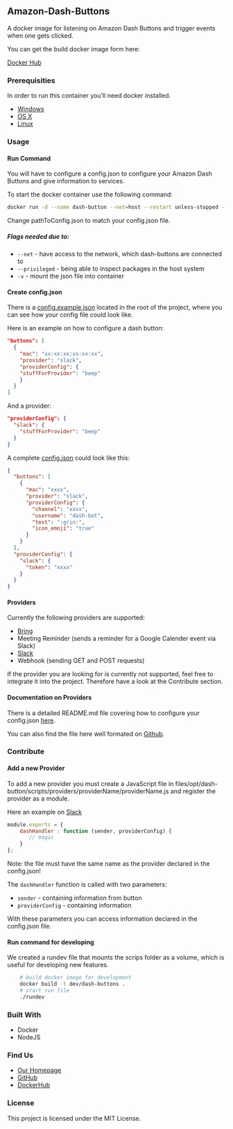 ## Amazon-Dash-Buttons

A docker image for listening on Amazon Dash Buttons and trigger events when one gets clicked.

You can get the build docker image form here:

[Docker Hub](https://hub.docker.com/r/fusonic/amazon-dash-buttons/)

### Prerequisities

In order to run this container you'll need docker installed.

* [Windows](https://docs.docker.com/windows/started)
* [OS X](https://docs.docker.com/mac/started/)
* [Linux](https://docs.docker.com/linux/started/)

### Usage

#### Run Command

You will have to configure a config.json to configure your Amazon Dash Buttons and give information to services. 

To start the docker container use the following command: 

```bash
docker run -d --name dash-button --net=host --restart unless-stopped --privileged -v /pathToConfig.json:/config.json fusonic/amazon-dash-buttons:latest
```

Change pathToConfig.json to match your config.json file.

##### Flags needed due to:

* `--net` - have access to the network, which dash-buttons are connected to
* `--privileged` - being able to inspect packages in the host system
* `-v` - mount the json file into container

#### Create config.json

There is a [config.example.json](config.example.json) located in the root of the project, where you can see how your config file could look like.

Here is an example on how to configure a dash button:

```json 
"buttons": [
  {
    "mac": "xx:xx:xx:xx:xx:xx",
    "provider": "slack",
    "providerConfig": {
    "stuffForProvider": "beep"
    }
  }
]
```

And a provider:

```json
"providerConfig": {
  "slack": {
    "stuffForProvider": "beep"
  }
}
```

A complete [config.json](config.example.json) could look like this:

```json
{
  "buttons": [
    {
      "mac": "xxxx",
      "provider": "slack",
      "providerConfig": {
        "channel": "xxxx",
        "username": "dash-bot",
        "text": ":grin:",
        "icon_emoji": "true"
      }
    }
  ],
  "providerConfig": {
    "slack": {
      "token": "xxxx"
    }
  }
}
```

#### Providers

Currently the following providers are supported:

* [Bring](https://getbring.com/)
* Meeting Reminder (sends a reminder for a Google Calender event via Slack)
* [Slack](https://slack.com/)
* Webhook (sending GET and POST requests)

If the provider you are looking for is currently not supported, feel free to integrate it into the project. Therefore have a look at the Contribute section.

#### Documentation on Providers

There is a detailed README.md file covering how to configure your config.json [here](files/opt/dash-button/scripts/providers/README.md).

You can also find the file here well formated on [Github](https://github.com/fusonic/amazon-dash-buttons/blob/master/files/opt/dash-button/scripts/providers/README.md).

### Contribute

#### Add a new Provider

To add a new provider you must create a JavaScript file in files/opt/dash-button/scripts/providers/providerName/providerName.js and register the provider as a module.

Here an example on [Slack](files/opt/dash-button/scripts/providers/slack/slack.js)

```javascript
module.exports = {
    dashHandler : function (sender, providerConfig) {
       // magic
    }
};

```

Note: the file must have the same name as the provider declared in the config.json!

The `dashHandler` function is called with two parameters:

 * `sender` - containing information from button
 * `providerConfig` - containing information 
 
 With these parameters you can access information declared in the config.json file.
 
#### Run command for developing

We created a rundev file that mounts the scrips folder as a volume, which is useful for developing new features.

``` bash
    # build docker image for development
    docker build -t dev/dash-buttons .
    # start run file
    ./rundev
```
 
### Built With

* Docker
* NodeJS

### Find Us

* [Our Homepage](https://www.fusonic.net/)
* [GitHub](https://github.com/fusonic)
* [DockerHub](https://hub.docker.com/u/fusonic/)

### License

This project is licensed under the MIT License.